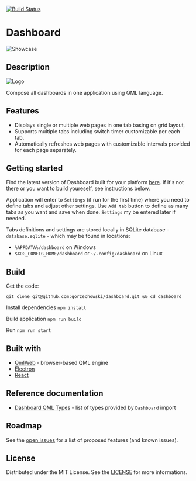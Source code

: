 [![Build Status](https://travis-ci.org/gorzechowski/dashboard.svg?branch=master)](https://travis-ci.org/gorzechowski/dashboard)

# Dashboard

![Showcase](https://user-images.githubusercontent.com/4973929/61528919-4b450280-aa20-11e9-9c46-8897856bb8c3.gif)

## Description

![Logo](https://user-images.githubusercontent.com/4973929/61528935-55ff9780-aa20-11e9-9e68-5ff1aa5979e3.png)

Compose all dashboards in one application using QML language.

## Features

- Displays single or multiple web pages in one tab basing on grid layout,
- Supports multiple tabs including switch timer customizable per each tab,
- Automatically refreshes web pages with customizable intervals provided for each page separately.

## Getting started

Find the latest version of Dashboard built for your platform [here](https://github.com/gorzechowski/dashboard/releases). If it's not there or you want to build youreself, see instructions below.

Application will enter to `Settings` (if run for the first time) where you need to define tabs and adjust other settings. Use `Add tab` button to define as many tabs as you want and save when done. `Settings` my be entered later if needed.

Tabs definitions and settings are stored locally in SQLite database - `database.sqlite` - which may be found in locations:

- `%APPDATA%/dashboard` on Windows
- `$XDG_CONFIG_HOME/dashboard` or `~/.config/dashboard` on Linux

## Build

Get the code:

```
git clone git@github.com:gorzechowski/dashboard.git && cd dashboard
```

Install dependencies `npm install`

Build application `npm run build`

Run `npm run start`

## Built with

- [QmlWeb](https://github.com/qmlweb/qmlweb) - browser-based QML engine
- [Electron](https://github.com/electron/electron)
- [React](https://github.com/facebook/react)

## Reference documentation

- [Dashboard QML Types](/docs/QmlTypes.md) - list of types provided by `Dashboard` import

## Roadmap

See the [open issues](/issues) for a list of proposed features (and known issues).

## License

Distributed under the MIT License. See the [LICENSE](/LICENSE) for more informations.
